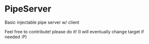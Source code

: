 # PipeServer

Basic injectable pipe server w/ client

Feel free to contribute! please do it! (I will eventually change target if needed :P)
